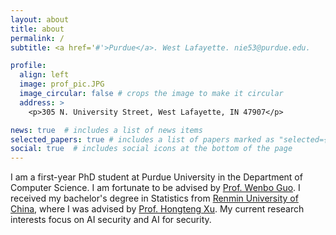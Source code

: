 ```yaml
---
layout: about
title: about
permalink: /
subtitle: <a href='#'>Purdue</a>. West Lafayette. nie53@purdue.edu.

profile:
  align: left
  image: prof_pic.JPG
  image_circular: false # crops the image to make it circular
  address: >
    <p>305 N. University Street, West Lafayette, IN 47907</p>

news: true  # includes a list of news items
selected_papers: true # includes a list of papers marked as "selected={true}"
social: true  # includes social icons at the bottom of the page
---
```


I am a first-year PhD student at Purdue University in the Department of Computer Science. I am fortunate to be advised by [Prof. Wenbo Guo](https://henrygwb.github.io/). I received my bachelor's degree in Statistics from [Renmin University of China](http://www.ruc.edu.cn/en), where I was advised by [Prof. Hongteng Xu](https://hongtengxu.github.io/).
My current research interests focus on AI security and AI for security.